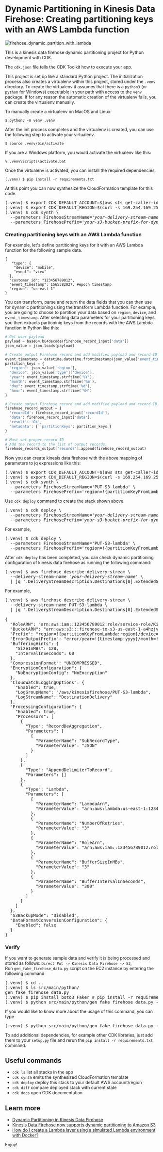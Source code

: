 
# Dynamic Partitioning in Kinesis Data Firehose: Creating partitioning keys with an AWS Lambda function

![firehose_dynamic_partition_with_lambda](./firehose_dynamic_partition_with_lambda.svg)

This is a kinesis data firehose dynamic partitioning project for Python development with CDK.

The `cdk.json` file tells the CDK Toolkit how to execute your app.

This project is set up like a standard Python project.  The initialization
process also creates a virtualenv within this project, stored under the `.venv`
directory.  To create the virtualenv it assumes that there is a `python3`
(or `python` for Windows) executable in your path with access to the `venv`
package. If for any reason the automatic creation of the virtualenv fails,
you can create the virtualenv manually.

To manually create a virtualenv on MacOS and Linux:

```
$ python3 -m venv .venv
```

After the init process completes and the virtualenv is created, you can use the following
step to activate your virtualenv.

```
$ source .venv/bin/activate
```

If you are a Windows platform, you would activate the virtualenv like this:

```
% .venv\Scripts\activate.bat
```

Once the virtualenv is activated, you can install the required dependencies.

```
(.venv) $ pip install -r requirements.txt
```

At this point you can now synthesize the CloudFormation template for this code.

<pre>
(.venv) $ export CDK_DEFAULT_ACCOUNT=$(aws sts get-caller-identity --query Account --output text)
(.venv) $ export CDK_DEFAULT_REGION=$(curl -s 169.254.169.254/latest/dynamic/instance-identity/document | jq -r .region)
(.venv) $ cdk synth \
  --parameters FirehoseStreamName=<i>'your-delivery-stream-name'</i> \
  --parameters FirehosePrefix=<i>'your-s3-bucket-prefix-for-dynamic-partitioning'</i>
</pre>

### Creating partitioning keys with an AWS Lambda function

For example, let's define partitioning keys for it with an AWS Lambda function for the following sample data.

```
{  
   "type": {  
    "device": "mobile",  
    "event": "view" 
  },  
  "customer_id": "123456789012",  
  "event_timestamp": 1565382027, #epoch timestamp  
  "region": "us-east-1"  
}
```

You can transform, parse and return the data fields that you can then use for dynamic partitioning using the transform Lambda function.
For example, you are going to choose to partition your data based on `region`, `device`, and `event_timestamp`.
After selecting data parameters for your partitioning keys, you then extracts partioninig keys from the records with the AWS Lambda function in Python like this:

```python
# Get user payload
payload = base64.b64decode(firehose_record_input['data'])
json_value = json.loads(payload)

# Create output Firehose record and add modified payload and record ID to it.
event_timestamp = datetime.datetime.fromtimestamp(json_value['event_timestamp'])
partition_keys = {
  "region": json_value['region'],
  "device": json_value['type']['device'],
  "year": event_timestamp.strftime('%Y'),
  "month": event_timestamp.strftime('%m'),
  "day": event_timestamp.strftime('%d'),
  "hour": event_timestamp.strftime('%H')
}

# Create output Firehose record and add modified payload and record ID to it.
firehose_record_output = {
  'recordId': firehose_record_input['recordId'],
  'data': firehose_record_input['data'],
  'result': 'Ok',
  'metadata': { 'partitionKeys': partition_keys }
}

# Must set proper record ID
# Add the record to the list of output records.
firehose_records_output['records'].append(firehose_record_output)
```

Now you can create kinesis data firehose with the above mapping of parameters to jq expressions like this:

<pre>
(.venv) $ export CDK_DEFAULT_ACCOUNT=$(aws sts get-caller-identity --query Account --output text)
(.venv) $ export CDK_DEFAULT_REGION=$(curl -s 169.254.169.254/latest/dynamic/instance-identity/document | jq -r .region)
(.venv) $ cdk synth \
  --parameters FirehoseStreamName='PUT-S3-lambda' \
  --parameters FirehosePrefix='region=!{partitionKeyFromLambda:region}/device=!{partitionKeyFromLambda:device}/year=!{partitionKeyFromLambda:year}/month=!{partitionKeyFromLambda:month}/day=!{partitionKeyFromLambda:day}/hour=!{partitionKeyFromLambda:hour}/'
</pre>

Use `cdk deploy` command to create the stack shown above.

<pre>
(.venv) $ cdk deploy \
  --parameters FirehoseStreamName=<i>'your-delivery-stream-name'</i> \
  --parameters FirehosePrefix=<i>'your-s3-bucket-prefix-for-dynamic-partitioning'</i>
</pre>

For example,
<pre>
(.venv) $ cdk deploy \
  --parameters FirehoseStreamName='PUT-S3-lambda' \
  --parameters FirehosePrefix='region=!{partitionKeyFromLambda:region}/device=!{partitionKeyFromLambda:device}/year=!{partitionKeyFromLambda:year}/month=!{partitionKeyFromLambda:month}/day=!{partitionKeyFromLambda:day}/hour=!{partitionKeyFromLambda:hour}/'
</pre>

After `cdk deploy` has been completed, you can check dynamic partitioning configuration of kinesis data firehose as running the following command:

<pre>
(.venv) $ aws firehose describe-delivery-stream \
  --delivery-stream-name <i>'your-delivery-stream-name'</i> \
  | jq '.DeliveryStreamDescription.Destinations[0].ExtendedS3DestinationDescription'
</pre>

For example,

<pre>
(.venv) $ aws firehose describe-delivery-stream \
  --delivery-stream-name PUT-S3-lambda \
  | jq '.DeliveryStreamDescription.Destinations[0].ExtendedS3DestinationDescription'

{
  "RoleARN": "arn:aws:iam::123456789012:role/service-role/KinesisFirehoseServiceRole-PUT-S3-lambda-us-east-1",
  "BucketARN": "arn:aws:s3:::firehose-to-s3-us-east-1-a4hzjvb",
  "Prefix": "region=!{partitionKeyFromLambda:region}/device=!{partitionKeyFromLambda:device}/year=!{partitionKeyFromLambda:year}/month=!{partitionKeyFromLambda:month}/day=!{partitionKeyFromLambda:day}/hour=!{partitionKeyFromLambda:hour}/",
  "ErrorOutputPrefix": "error/year=!{timestamp:yyyy}/month=!{timestamp:MM}/day=!{timestamp:dd}/hour=!{timestamp:HH}/!{firehose:error-output-type}",
  "BufferingHints": {
    "SizeInMBs": 128,
    "IntervalInSeconds": 60
  },
  "CompressionFormat": "UNCOMPRESSED",
  "EncryptionConfiguration": {
    "NoEncryptionConfig": "NoEncryption"
  },
  "CloudWatchLoggingOptions": {
    "Enabled": true,
    "LogGroupName": "/aws/kinesisfirehose/PUT-S3-lambda",
    "LogStreamName": "DestinationDelivery"
  },
  "ProcessingConfiguration": {
    "Enabled": true,
    "Processors": [
      {
        "Type": "RecordDeAggregation",
        "Parameters": [
          {
            "ParameterName": "SubRecordType",
            "ParameterValue": "JSON"
          }
        ]
      },
      {
        "Type": "AppendDelimiterToRecord",
        "Parameters": []
      },
      {
        "Type": "Lambda",
        "Parameters": [
          {
            "ParameterName": "LambdaArn",
            "ParameterValue": "arn:aws:lambda:us-east-1:123456789012:function:MetadataExtractor:1"
          },
          {
            "ParameterName": "NumberOfRetries",
            "ParameterValue": "3"
          },
          {
            "ParameterName": "RoleArn",
            "ParameterValue": "arn:aws:iam::123456789012:role/service-role/KinesisFirehoseServiceRole-PUT-S3-lambda-us-east-1"
          },
          {
            "ParameterName": "BufferSizeInMBs",
            "ParameterValue": "3"
          },
          {
            "ParameterName": "BufferIntervalInSeconds",
            "ParameterValue": "300"
          }
        ]
      }
    ]
  },
  "S3BackupMode": "Disabled",
  "DataFormatConversionConfiguration": {
    "Enabled": false
  }
}
</pre>

### Verify

If you want to generate sample data and verify it is being processed and stored as follows: `Direct Put -> Kinesis Data Firehose -> S3`, <br/>
Run `gen_fake_firehose_data.py` script on the EC2 instance by entering the following command:

<pre>
(.venv) $ cd ..
(.venv) $ ls src/main/python/
gen_fake_firehose_data.py
(.venv) $ pip install boto3 Faker # pip install -r requirements.txt
(.venv) $ python src/main/python/gen_fake_firehose_data.py --stream-name <i>'your-delivery-stream-name'</i> --max-count -1
</pre>

If you would like to know more about the usage of this command, you can type

<pre>
(.venv) $ python src/main/python/gen_fake_firehose_data.py --help
</pre>

To add additional dependencies, for example other CDK libraries, just add
them to your `setup.py` file and rerun the `pip install -r requirements.txt`
command.

## Useful commands

 * `cdk ls`          list all stacks in the app
 * `cdk synth`       emits the synthesized CloudFormation template
 * `cdk deploy`      deploy this stack to your default AWS account/region
 * `cdk diff`        compare deployed stack with current state
 * `cdk docs`        open CDK documentation

## Learn more
 * [Dynamic Partitioning in Kinesis Data Firehose](https://docs.aws.amazon.com/firehose/latest/dev/dynamic-partitioning.html)
 * [Kinesis Data Firehose now supports dynamic partitioning to Amazon S3](https://aws.amazon.com/blogs/big-data/kinesis-data-firehose-now-supports-dynamic-partitioning-to-amazon-s3/)
 * [How do I create a Lambda layer using a simulated Lambda environment with Docker?](https://aws.amazon.com/premiumsupport/knowledge-center/lambda-layer-simulated-docker/)


Enjoy!
